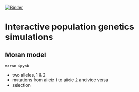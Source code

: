 [![Binder](https://mybinder.org/badge_logo.svg)](https://mybinder.org/v2/gh/wmoebius/teaching_popgen/HEAD)

# Interactive population genetics simulations

## Moran model

`moran.ipynb`
* two alleles, 1 & 2
* mutations from allele 1 to allele 2 and vice versa
* selection
